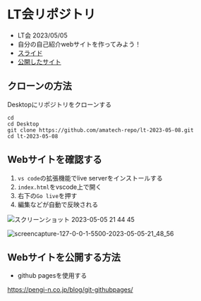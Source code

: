 # LT会リポジトリ
- LT会 2023/05/05
- 自分の自己紹介webサイトを作ってみよう！
- [スライド](https://www.canva.com/design/DAFiUO2NKWA/QTI8-9ep6Q2i3NdP3NrXZQ/view?utm_content=DAFiUO2NKWA&utm_campaign=designshare&utm_medium=link&utm_source=publishsharelink)
- [公開したサイト](https://amatech-repo.github.io/lt-2023-05-08/)

## クローンの方法
Desktopにリポジトリをクローンする
```
cd 
cd Desktop 
git clone https://github.com/amatech-repo/lt-2023-05-08.git
cd lt-2023-05-08
```

## Webサイトを確認する
1. `vs code`の拡張機能でlive serverをインストールする
2. `index.html`をvscode上で開く
4. 右下の`Go live`を押す
5. 編集などが自動で反映される

![スクリーンショット 2023-05-05 21 44 45](https://user-images.githubusercontent.com/67742985/236460892-a6bfab37-45a4-4f92-962e-f8aa6e3aa71e.png)

![screencapture-127-0-0-1-5500-2023-05-05-21_48_56](https://user-images.githubusercontent.com/67742985/236461877-6bad71e9-9d44-4085-9f7a-78a46a8e9a54.png)

## Webサイトを公開する方法
- github pagesを使用する 

https://pengi-n.co.jp/blog/git-githubpages/
